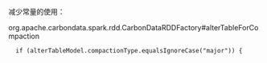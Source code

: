 

减少常量的使用：

org.apache.carbondata.spark.rdd.CarbonDataRDDFactory#alterTableForCompaction

 	  if (alterTableModel.compactionType.equalsIgnoreCase("major")) {
